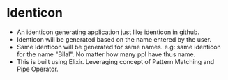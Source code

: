 # Identicon

-	An identicon generating application just like identicon in github.
-	Identicon will be generated based on the name entered by the user.
-	Same Identicon will be generated for same names. e.g: same identicon for the name "Bilal". No matter how many ppl have thus name.
-	This is built using Elixir. Leveraging concept of Pattern Matching and Pipe Operator.

